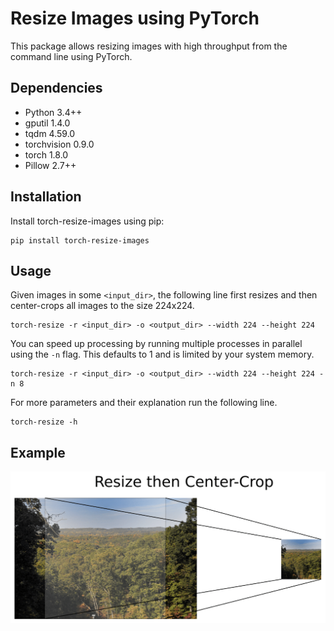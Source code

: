 # Resize Images using PyTorch


This package allows resizing images with high throughput from the command line using PyTorch. 

## Dependencies

- Python 3.4++
- gputil 1.4.0
- tqdm 4.59.0
- torchvision 0.9.0
- torch 1.8.0
- Pillow 2.7++

## Installation

Install torch-resize-images using pip:

```
pip install torch-resize-images
```

## Usage

Given images in some `<input_dir>`, the following line first resizes and then center-crops all 
images to the size 224x224. 

```
torch-resize -r <input_dir> -o <output_dir> --width 224 --height 224
```

You can speed up processing by running multiple processes in parallel using the `-n` flag.
This defaults to 1 and is limited by your system memory. 

```
torch-resize -r <input_dir> -o <output_dir> --width 224 --height 224 -n 8
```

For more parameters and their explanation run the following line. 

```
torch-resize -h
```


## Example
![Alt text](./images/resize.png "Example File")
